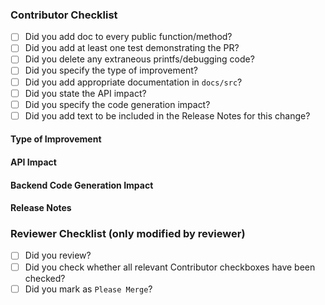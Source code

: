 ### Contributor Checklist

- [ ] Did you add doc to every public function/method?
- [ ] Did you add at least one test demonstrating the PR?
- [ ] Did you delete any extraneous printfs/debugging code?
- [ ] Did you specify the type of improvement?
- [ ] Did you add appropriate documentation in `docs/src`?
- [ ] Did you state the API impact?
- [ ] Did you specify the code generation impact?
- [ ] Did you add text to be included in the Release Notes for this change?

#### Type of Improvement

<!-- Choose one or more from the following: -->
<!--   - bug fix                            -->
<!--   - performance improvement            -->
<!--   - documentation                      -->
<!--   - code refactoring                   -->
<!--   - code cleanup                       -->
<!--   - backend code generation            -->
<!--   - new feature/API                    -->

#### API Impact

<!-- How would this affect the current API? Does this add, extend, deprecate, remove, or break any existing API? -->

#### Backend Code Generation Impact

<!-- Does this change any generated assembly?  -->
<!-- How does it change it or in what circumstances would it?  -->


#### Release Notes
<!--
Text from here to the end of the body will be considered for inclusion in the release notes for the version containing this pull request.
-->

### Reviewer Checklist (only modified by reviewer)
- [ ] Did you review?
- [ ] Did you check whether all relevant Contributor checkboxes have been checked?
- [ ] Did you mark as `Please Merge`?
